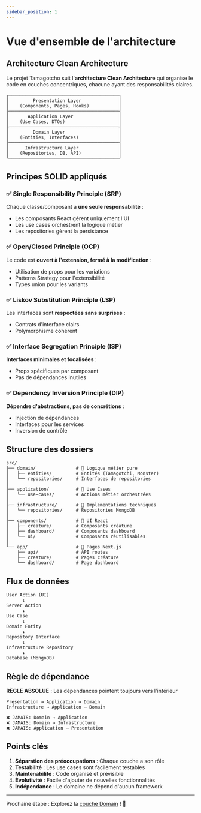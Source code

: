 ```yaml
---
sidebar_position: 1
---
```


# Vue d'ensemble de l'architecture

## Architecture Clean Architecture

Le projet Tamagotcho suit l'**architecture Clean Architecture** qui organise le code en couches concentriques, chacune ayant des responsabilités claires.

```
┌─────────────────────────────────────────┐
│         Presentation Layer              │
│    (Components, Pages, Hooks)           │
├─────────────────────────────────────────┤
│       Application Layer                 │
│    (Use Cases, DTOs)                    │
├─────────────────────────────────────────┤
│         Domain Layer                    │
│    (Entities, Interfaces)               │
├─────────────────────────────────────────┤
│      Infrastructure Layer               │
│    (Repositories, DB, API)              │
└─────────────────────────────────────────┘
```

## Principes SOLID appliqués

### ✅ Single Responsibility Principle (SRP)
Chaque classe/composant a **une seule responsabilité** :
- Les composants React gèrent uniquement l'UI
- Les use cases orchestrent la logique métier
- Les repositories gèrent la persistance

### ✅ Open/Closed Principle (OCP)
Le code est **ouvert à l'extension, fermé à la modification** :
- Utilisation de props pour les variations
- Patterns Strategy pour l'extensibilité
- Types union pour les variants

### ✅ Liskov Substitution Principle (LSP)
Les interfaces sont **respectées sans surprises** :
- Contrats d'interface clairs
- Polymorphisme cohérent

### ✅ Interface Segregation Principle (ISP)
**Interfaces minimales et focalisées** :
- Props spécifiques par composant
- Pas de dépendances inutiles

### ✅ Dependency Inversion Principle (DIP)
**Dépendre d'abstractions, pas de concrétions** :
- Injection de dépendances
- Interfaces pour les services
- Inversion de contrôle

## Structure des dossiers

```
src/
├── domain/               # 🎯 Logique métier pure
│   ├── entities/         # Entités (Tamagotchi, Monster)
│   └── repositories/     # Interfaces de repositories
│
├── application/          # 🔄 Use Cases
│   └── use-cases/        # Actions métier orchestrées
│
├── infrastructure/       # 🔧 Implémentations techniques
│   └── repositories/     # Repositories MongoDB
│
├── components/           # 🎨 UI React
│   ├── creature/         # Composants créature
│   ├── dashboard/        # Composants dashboard
│   └── ui/               # Composants réutilisables
│
└── app/                  # 📄 Pages Next.js
    ├── api/              # API routes
    ├── creature/         # Pages créature
    └── dashboard/        # Page dashboard
```

## Flux de données

```
User Action (UI)
      ↓
Server Action
      ↓
Use Case
      ↓
Domain Entity
      ↓
Repository Interface
      ↓
Infrastructure Repository
      ↓
Database (MongoDB)
```

## Règle de dépendance

**RÈGLE ABSOLUE** : Les dépendances pointent toujours vers l'intérieur

```
Presentation → Application → Domain
Infrastructure → Application → Domain

❌ JAMAIS: Domain → Application
❌ JAMAIS: Domain → Infrastructure
❌ JAMAIS: Application → Presentation
```

## Points clés

1. **Séparation des préoccupations** : Chaque couche a son rôle
2. **Testabilité** : Les use cases sont facilement testables
3. **Maintenabilité** : Code organisé et prévisible
4. **Évolutivité** : Facile d'ajouter de nouvelles fonctionnalités
5. **Indépendance** : Le domaine ne dépend d'aucun framework

---

Prochaine étape : Explorez la [couche Domain](/docs/architecture/domain) ! 🚀
